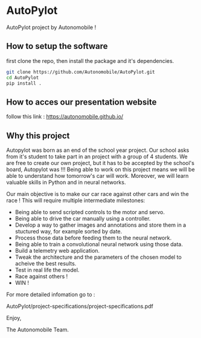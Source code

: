 # AutoPylot
AutoPylot project by Autonomobile !

## How to setup the software

first clone the repo, then install the package and it's dependencies.
```bash
git clone https://github.com/Autonomobile/AutoPylot.git
cd AutoPylot
pip install .
```
## How to acces our presentation website

follow this link :
https://autonomobile.github.io/

## Why this project 

Autopylot was born as an end of the school year project. Our school asks from it's student to take part in an project with a group of 4 students. We are free to create our own project, but it has to be accepted by the school's board, Autopylot was !!!
Being able to work on this project means we will be able to understand how tomorrow's car will work. Moreover, we will learn valuable skills in Python and in neural networks.

Our main objective is to make our car race against other cars and win the race !
This will require multiple intermediate milestones:

 - Being able to send scripted controls to the motor and servo.
 - Being able to drive the car manually using a controller.
 - Develop a way to gather images and annotations and store them in a stuctured way, for example sorted by date.
 - Process those data before feeding them to the neural network.
 - Being able to train a convolutional neural network using those data.
 - Build a telemetry web application.
 - Tweak the architecture and the parameters of the chosen model to acheive the best results.
 - Test in real life the model.
 - Race against others !
 - WIN !

For more detailed infomation go to :

AutoPylot/project-specifications/project-specifications.pdf 

Enjoy,

The Autonomobile Team.
 
